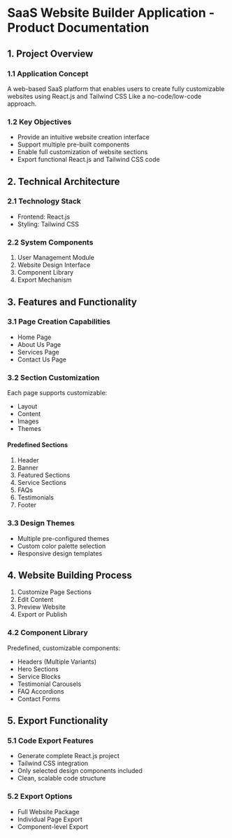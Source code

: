 # SaaS Website Builder Application - Product Documentation

## 1. Project Overview

### 1.1 Application Concept
A web-based SaaS platform that enables users to create fully customizable websites using React.js and Tailwind CSS Like  a no-code/low-code approach.

### 1.2 Key Objectives
- Provide an intuitive website creation interface
- Support multiple pre-built components
- Enable full customization of website sections
- Export functional React.js and Tailwind CSS code

## 2. Technical Architecture

### 2.1 Technology Stack
- Frontend: React.js
- Styling: Tailwind CSS

### 2.2 System Components
1. User Management Module
2. Website Design Interface
3. Component Library
4. Export Mechanism

## 3. Features and Functionality

### 3.1 Page Creation Capabilities
- Home Page
- About Us Page
- Services Page
- Contact Us Page

### 3.2 Section Customization
Each page supports customizable:
- Layout
- Content
- Images
- Themes

#### Predefined Sections
1. Header
2. Banner
3. Featured Sections
4. Service Sections
5. FAQs
6. Testimonials
7. Footer

### 3.3 Design Themes
- Multiple pre-configured themes
- Custom color palette selection
- Responsive design templates

## 4. Website Building Process

1. Customize Page Sections
2. Edit Content
3. Preview Website
4. Export or Publish

### 4.2 Component Library
Predefined, customizable components:
- Headers (Multiple Variants)
- Hero Sections
- Service Blocks
- Testimonial Carousels
- FAQ Accordions
- Contact Forms

## 5. Export Functionality

### 5.1 Code Export Features
- Generate complete React.js project
- Tailwind CSS integration
- Only selected design components included
- Clean, scalable code structure

### 5.2 Export Options
- Full Website Package
- Individual Page Export
- Component-level Export
